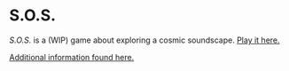 # S.O.S.

_S.O.S._ is a (WIP) game about exploring a cosmic soundscape. [Play it here.](https://v-exec.github.io/S.O.S./)

[Additional information found here.](http://v-os.ca/sos)
